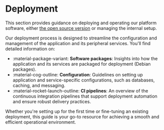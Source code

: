 # Deployment

This section provides guidance on deploying and operating our platform software, either [the open source version](opensource/index.md) or managing the internal setup.

Our deployment process is designed to streamline the configuration and management of the application and its peripheral services. You'll find detailed information on:

- :material-package-variant: **Software packages**: Insights into how the application and its services are packaged for deployment (Debian packages).
- :material-cog-outline: **Configuration**: Guidelines on setting up application and service-specific configurations, such as databases, caching, and messaging.
- :material-rocket-launch-outline: **CI pipelines**: An overview of the continuous integration pipelines that support deployment automation and ensure robust delivery practices.

Whether you're setting up for the first time or fine-tuning an existing deployment, this guide is your go-to resource for achieving a smooth and efficient operational environment.
